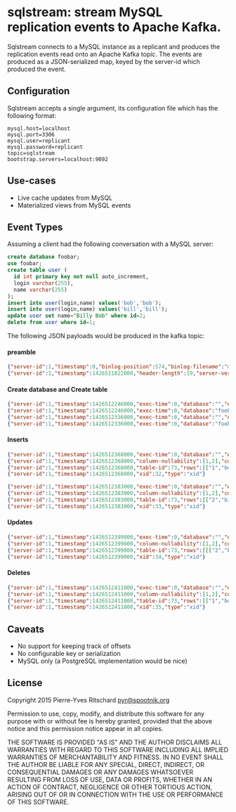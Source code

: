 sqlstream: stream MySQL replication events to Apache Kafka.
===========================================================

Sqlstream connects to a MySQL instance as a replicant and
produces the replication events read onto an Apache Kafka
topic. The events are produced as a JSON-serialized map, keyed
by the server-id which produced the event.

## Configuration

Sqlstream accepts a single argument, its configuration file
which has the following format:

```
mysql.host=localhost
mysql.port=3306
mysql.user=replicant
mysql.password=replicant
topic=sqlstream
bootstrap.servers=localhost:9092
```

## Use-cases

- Live cache updates from MySQL
- Materialized views from MySQL events

## Event Types

Assuming a client had the following conversation with
a MySQL server:

```SQL
create database foobar;
use foobar;
create table user (
  id int primary key not null auto_increment,
  login varchar(255),
  name varchar(255)
);
insert into user(login,name) values('bob','bob');
insert into user(login,name) values('bill','bill');
update user set name="Billy Bob" where id=2;
delete from user where id=1;
```

The following JSON payloads would be produced in the kafka topic:

#### preamble

```json
{"server-id":1,"timestamp":0,"binlog-position":574,"binlog-filename":"mysql-bin.000064","type":"rotate"}
{"server-id":1,"timestamp":1426511022000,"header-length":19,"server-version":"10.0.17-MariaDB-log","binlog-version":4,"type":"format-description"}
```

#### Create database and Create table

```json
{"server-id":1,"timestamp":1426512246000,"exec-time":0,"database":"","error-code":0,"sql":"# Dum","type":"query"}
{"server-id":1,"timestamp":1426512246000,"exec-time":0,"database":"foobar","error-code":0,"sql":"create database foobar","type":"query"}
{"server-id":1,"timestamp":1426512336000,"exec-time":0,"database":"","error-code":0,"sql":"# Dum","type":"query"}
{"server-id":1,"timestamp":1426512336000,"exec-time":0,"database":"foobar","error-code":0,"sql":"create table user ( id int primary key not null auto_increment, login varchar(255), name varchar(255))","type":"query"}
```

#### Inserts

```json
{"server-id":1,"timestamp":1426512368000,"exec-time":0,"database":"","error-code":0,"sql":"BEGIN","type":"query"}
{"server-id":1,"timestamp":1426512368000,"column-nullability":[1,2],"column-metadata":[0,765,765],"column-types":[3,15,15],"table":"user","database":"foobar","type":"table-map"}
{"server-id":1,"timestamp":1426512368000,"table-id":73,"rows":[["1","bob","bob"]],"cols":[0,1,2],"type":"write-rows"}
{"server-id":1,"timestamp":1426512368000,"xid":32,"type":"xid"}

{"server-id":1,"timestamp":1426512383000,"exec-time":0,"database":"","error-code":0,"sql":"BEGIN","type":"query"}
{"server-id":1,"timestamp":1426512383000,"column-nullability":[1,2],"column-metadata":[0,765,765],"column-types":[3,15,15],"table":"user","database":"foobar","type":"table-map"}
{"server-id":1,"timestamp":1426512383000,"table-id":73,"rows":[["2","bill","bill"]],"cols":[0,1,2],"type":"write-rows"}
{"server-id":1,"timestamp":1426512383000,"xid":33,"type":"xid"}
```

#### Updates

```json
{"server-id":1,"timestamp":1426512399000,"exec-time":0,"database":"","error-code":0,"sql":"BEGIN","type":"query"}
{"server-id":1,"timestamp":1426512399000,"column-nullability":[1,2],"column-metadata":[0,765,765],"column-types":[3,15,15],"table":"user","database":"foobar","type":"table-map"}
{"server-id":1,"timestamp":1426512399000,"table-id":73,"rows":[[["2","bill","bill"],["2","bill","Billy Bob"]]],"cols-new":[0,1,2],"cols-old":[0,1,2],"type":"update-rows"}
{"server-id":1,"timestamp":1426512399000,"xid":34,"type":"xid"}
```

#### Deletes

```json
{"server-id":1,"timestamp":1426512411000,"exec-time":0,"database":"","error-code":0,"sql":"BEGIN","type":"query"}
{"server-id":1,"timestamp":1426512411000,"column-nullability":[1,2],"column-metadata":[0,765,765],"column-types":[3,15,15],"table":"user","database":"foobar","type":"table-map"}
{"server-id":1,"timestamp":1426512411000,"table-id":73,"rows":[["1","bob","bob"]],"cols":[0,1,2],"type":"delete-rows"}
{"server-id":1,"timestamp":1426512411000,"xid":35,"type":"xid"}
```

## Caveats

- No support for keeping track of offsets
- No configurable key or serialization
- MySQL only (a PostgreSQL implementation would be nice)

## License

Copyright 2015 Pierre-Yves Ritschard <pyr@spootnik.org>

Permission to use, copy, modify, and distribute this software for any
purpose with or without fee is hereby granted, provided that the above
notice and this permission notice appear in all copies.

THE SOFTWARE IS PROVIDED "AS IS" AND THE AUTHOR DISCLAIMS ALL WARRANTIES
WITH REGARD TO THIS SOFTWARE INCLUDING ALL IMPLIED WARRANTIES OF
MERCHANTABILITY AND FITNESS. IN NO EVENT SHALL THE AUTHOR BE LIABLE FOR
ANY SPECIAL, DIRECT, INDIRECT, OR CONSEQUENTIAL DAMAGES OR ANY DAMAGES
WHATSOEVER RESULTING FROM LOSS OF USE, DATA OR PROFITS, WHETHER IN AN
ACTION OF CONTRACT, NEGLIGENCE OR OTHER TORTIOUS ACTION, ARISING OUT OF
OR IN CONNECTION WITH THE USE OR PERFORMANCE OF THIS SOFTWARE.
